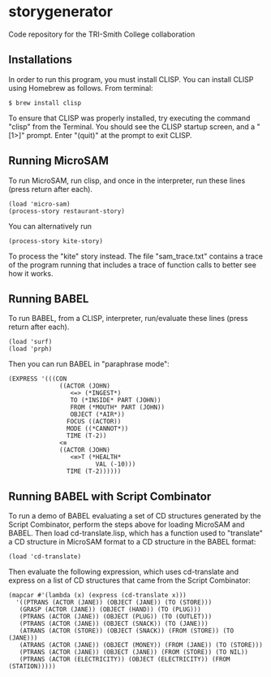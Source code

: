 # storygenerator
Code repository for the TRI-Smith College collaboration

## Installations

In order to run this program, you must install CLISP. You can install CLISP using Homebrew as follows. From terminal: 

```
$ brew install clisp
```

To ensure that CLISP was properly installed, try executing the command "clisp" from the Terminal. You should see the CLISP startup screen, and a "[1>]" prompt. Enter "(quit)" at the prompt to exit CLISP.

## Running MicroSAM

To run MicroSAM, run clisp, and once in the interpreter, run these lines (press return after each).

```
(load 'micro-sam)
(process-story restaurant-story)
```

You can alternatively run

```
(process-story kite-story)
```

To process the "kite" story instead.  The file "sam_trace.txt" contains 
a trace of the program running that includes a trace of function calls 
to better see how it works.

## Running BABEL

To run BABEL, from a CLISP, interpreter, run/evaluate these lines (press return after each).

```
(load 'surf)
(load 'prph)
```

Then you can run BABEL in "paraphrase mode":

```
(EXPRESS '(((CON
              ((ACTOR (JOHN)
                 <=> (*INGEST*)
                 TO (*INSIDE* PART (JOHN))
                 FROM (*MOUTH* PART (JOHN))
                 OBJECT (*AIR*))
                FOCUS ((ACTOR))
                MODE ((*CANNOT*))
                TIME (T-2))
              <≡
              ((ACTOR (JOHN)
                 <≡>T (*HEALTH*
                        VAL (-10)))
                TIME (T-2))))))
```

## Running BABEL with Script Combinator

To run a demo of BABEL evaluating a set of CD structures generated by the Script Combinator, perform the steps above for loading MicroSAM and BABEL.  Then load cd-translate.lisp, which has a function used to "translate" a CD structure in MicroSAM format to a CD structure in the BABEL format:


```
(load 'cd-translate)
```

Then evaluate the following expression, which uses cd-translate and express on a list of CD structures that came from the Script Combinator:


```
(mapcar #'(lambda (x) (express (cd-translate x)))
  '((PTRANS (ACTOR (JANE)) (OBJECT (JANE)) (TO (STORE)))
   (GRASP (ACTOR (JANE)) (OBJECT (HAND)) (TO (PLUG)))
   (PTRANS (ACTOR (JANE)) (OBJECT (PLUG)) (TO (OUTLET)))
   (PTRANS (ACTOR (JANE)) (OBJECT (SNACK)) (TO (JANE)))
   (ATRANS (ACTOR (STORE)) (OBJECT (SNACK)) (FROM (STORE)) (TO (JANE)))
   (ATRANS (ACTOR (JANE)) (OBJECT (MONEY)) (FROM (JANE)) (TO (STORE)))
   (PTRANS (ACTOR (JANE)) (OBJECT (JANE)) (FROM (STORE)) (TO NIL))
   (PTRANS (ACTOR (ELECTRICITY)) (OBJECT (ELECTRICITY)) (FROM (STATION)))))

```